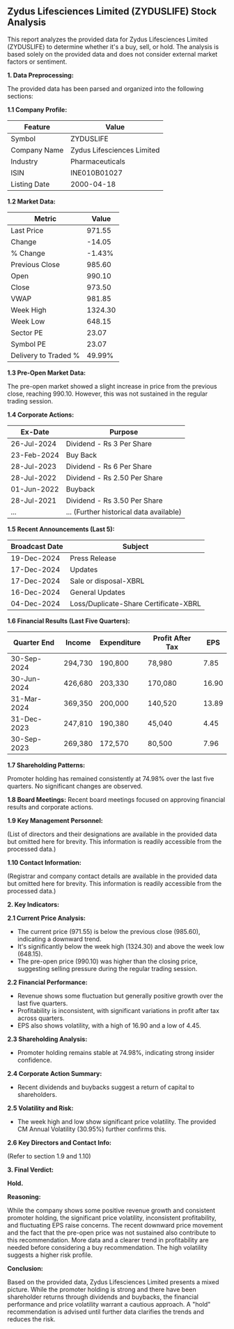 ## Zydus Lifesciences Limited (ZYDUSLIFE) Stock Analysis

This report analyzes the provided data for Zydus Lifesciences Limited (ZYDUSLIFE) to determine whether it's a buy, sell, or hold.  The analysis is based solely on the provided data and does not consider external market factors or sentiment.

**1. Data Preprocessing:**

The provided data has been parsed and organized into the following sections:

**1.1 Company Profile:**

| Feature          | Value                               |
|-----------------|---------------------------------------|
| Symbol           | ZYDUSLIFE                           |
| Company Name     | Zydus Lifesciences Limited           |
| Industry         | Pharmaceuticals                      |
| ISIN             | INE010B01027                         |
| Listing Date     | 2000-04-18                           |


**1.2 Market Data:**

| Metric                | Value      |
|-----------------------|-------------|
| Last Price            | 971.55      |
| Change                | -14.05      |
| % Change              | -1.43%      |
| Previous Close        | 985.60      |
| Open                  | 990.10      |
| Close                 | 973.50      |
| VWAP                  | 981.85      |
| Week High             | 1324.30     |
| Week Low              | 648.15      |
| Sector PE             | 23.07       |
| Symbol PE             | 23.07       |
| Delivery to Traded % | 49.99%      |


**1.3 Pre-Open Market Data:**

The pre-open market showed a slight increase in price from the previous close, reaching 990.10.  However, this was not sustained in the regular trading session.

**1.4 Corporate Actions:**

| Ex-Date      | Purpose                               |
|--------------|----------------------------------------|
| 26-Jul-2024  | Dividend - Rs 3 Per Share             |
| 23-Feb-2024  | Buy Back                               |
| 28-Jul-2023  | Dividend - Rs 6 Per Share             |
| 28-Jul-2022  | Dividend - Rs 2.50 Per Share           |
| 01-Jun-2022  | Buyback                               |
| 28-Jul-2021  | Dividend - Rs 3.50 Per Share           |
| ...           | ... (Further historical data available)|


**1.5 Recent Announcements (Last 5):**

| Broadcast Date    | Subject                               |
|--------------------|---------------------------------------|
| 19-Dec-2024       | Press Release                         |
| 17-Dec-2024       | Updates                               |
| 17-Dec-2024       | Sale or disposal-XBRL                |
| 16-Dec-2024       | General Updates                       |
| 04-Dec-2024       | Loss/Duplicate-Share Certificate-XBRL |


**1.6 Financial Results (Last Five Quarters):**

| Quarter End     | Income     | Expenditure | Profit After Tax | EPS     |
|-----------------|------------|-------------|-------------------|---------|
| 30-Sep-2024     | 294,730    | 190,800     | 78,980           | 7.85    |
| 30-Jun-2024     | 426,680    | 203,330     | 170,080          | 16.90   |
| 31-Mar-2024     | 369,350    | 200,000     | 140,520          | 13.89   |
| 31-Dec-2023     | 247,810    | 190,380     | 45,040           | 4.45    |
| 30-Sep-2023     | 269,380    | 172,570     | 80,500           | 7.96    |


**1.7 Shareholding Patterns:**

Promoter holding has remained consistently at 74.98% over the last five quarters.  No significant changes are observed.


**1.8 Board Meetings:**  Recent board meetings focused on approving financial results and corporate actions.


**1.9 Key Management Personnel:**

(List of directors and their designations are available in the provided data but omitted here for brevity.  This information is readily accessible from the processed data.)


**1.10 Contact Information:**

(Registrar and company contact details are available in the provided data but omitted here for brevity. This information is readily accessible from the processed data.)


**2. Key Indicators:**

**2.1 Current Price Analysis:**

* The current price (971.55) is below the previous close (985.60), indicating a downward trend.
* It's significantly below the week high (1324.30) and above the week low (648.15).
* The pre-open price (990.10) was higher than the closing price, suggesting selling pressure during the regular trading session.

**2.2 Financial Performance:**

* Revenue shows some fluctuation but generally positive growth over the last five quarters.
* Profitability is inconsistent, with significant variations in profit after tax across quarters.
* EPS also shows volatility, with a high of 16.90 and a low of 4.45.

**2.3 Shareholding Analysis:**

* Promoter holding remains stable at 74.98%, indicating strong insider confidence.

**2.4 Corporate Action Summary:**

* Recent dividends and buybacks suggest a return of capital to shareholders.

**2.5 Volatility and Risk:**

* The week high and low show significant price volatility.  The provided CM Annual Volatility (30.95%) further confirms this.

**2.6 Key Directors and Contact Info:**

(Refer to section 1.9 and 1.10)


**3. Final Verdict:**

**Hold.**

**Reasoning:**

While the company shows some positive revenue growth and consistent promoter holding, the significant price volatility, inconsistent profitability, and fluctuating EPS raise concerns.  The recent downward price movement and the fact that the pre-open price was not sustained also contribute to this recommendation.  More data and a clearer trend in profitability are needed before considering a buy recommendation.  The high volatility suggests a higher risk profile.


**Conclusion:**

Based on the provided data, Zydus Lifesciences Limited presents a mixed picture.  While the promoter holding is strong and there have been shareholder returns through dividends and buybacks, the financial performance and price volatility warrant a cautious approach.  A "hold" recommendation is advised until further data clarifies the trends and reduces the risk.

